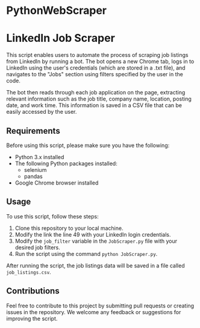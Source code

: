 # PythonWebScraper
<!DOCTYPE html>
<html lang="en">
  <head>
    <meta charset="UTF-8">
  </head>
  <body>
    <h1>LinkedIn Job Scraper</h1>
    <p>This script enables users to automate the process of scraping job listings from LinkedIn by running a bot. The bot opens a new Chrome tab, logs in to LinkedIn using the user's credentials (which are stored in a .txt file), and navigates to the "Jobs" section using filters specified by the user in the code.</p>
    <p>The bot then reads through each job application on the page, extracting relevant information such as the job title, company name, location, posting date, and work time. This information is saved in a CSV file that can be easily accessed by the user.</p>
    <h2>Requirements</h2>
    <p>Before using this script, please make sure you have the following:</p>
    <ul>
      <li>Python 3.x installed</li>
      <li>The following Python packages installed:
        <ul>
          <li>selenium</li>
          <li>pandas</li>
        </ul>
      </li>
      <li>Google Chrome browser installed</li>
    </ul>
    <h2>Usage</h2>
    <p>To use this script, follow these steps:</p>
    <ol>
      <li>Clone this repository to your local machine.</li>
      <li>Modify the link the line 49 with your LinkedIn login credentials.</li>
      <li>Modify the <code>job_filter</code> variable in the <code>JobScraper.py</code> file with your desired job filters.</li>
      <li>Run the script using the command <code>python JobScraper.py</code>.</li>
    </ol>
    <p>After running the script, the job listings data will be saved in a file called <code>job_listings.csv</code>.</p>
    <h2>Contributions</h2>
    <p>Feel free to contribute to this project by submitting pull requests or creating issues in the repository. We welcome any feedback or suggestions for improving the script.</p>
  </body>
</html>
